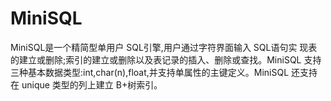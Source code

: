 # MiniSQL
MiniSQL是一个精简型单用户 SQL引擎,用户通过字符界面输入 SQL语句实 现表的建立或删除;索引的建立或删除以及表记录的插入、删除或查找。MiniSQL 支持三种基本数据类型:int,char(n),float,并支持单属性的主键定义。MiniSQL 还支持在 unique 类型的列上建立 B+树索引。
